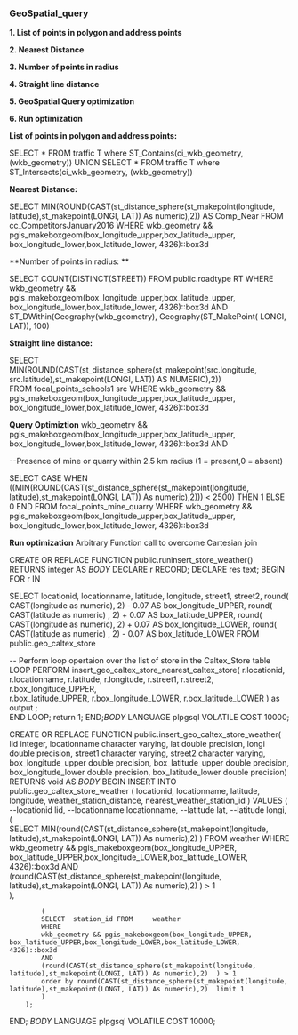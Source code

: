 ### GeoSpatial_query

**1. List of points in polygon and address points**

**2. Nearest Distance**

**3. Number of points in radius**

**4. Straight line distance**

**5. GeoSpatial Query optimization**

**6. Run optimization**



**List of points in polygon and address points:**

SELECT * FROM traffic T where ST_Contains(ci_wkb_geometry, (wkb_geometry))
UNION 
SELECT * FROM traffic T where ST_Intersects(ci_wkb_geometry, (wkb_geometry))


**Nearest Distance:**

SELECT MIN(ROUND(CAST(st_distance_sphere(st_makepoint(longitude, latitude),st_makepoint(LONGI, LAT)) As numeric),2)) AS Comp_Near 
FROM cc_CompetitorsJanuary2016 
WHERE wkb_geometry && pgis_makeboxgeom(box_longitude_upper,box_latitude_upper, box_longitude_lower,box_latitude_lower, 4326)::box3d  


**Number of points in radius: **

SELECT 
COUNT(DISTINCT(STREET))
FROM 
public.roadtype RT
WHERE 
wkb_geometry && pgis_makeboxgeom(box_longitude_upper,box_latitude_upper, box_longitude_lower,box_latitude_lower, 4326)::box3d AND 
ST_DWithin(Geography(wkb_geometry), Geography(ST_MakePoint( LONGI, LAT)), 100)

**Straight line distance:**

SELECT 			
MIN(ROUND(CAST(st_distance_sphere(st_makepoint(src.longitude, src.latitude),st_makepoint(LONGI, LAT)) AS NUMERIC),2)) 			
FROM 
focal_points_schools1 src
WHERE wkb_geometry && pgis_makeboxgeom(box_longitude_upper,box_latitude_upper, box_longitude_lower,box_latitude_lower, 4326)::box3d   

**Query Optimiztion**
wkb_geometry && pgis_makeboxgeom(box_longitude_upper,box_latitude_upper, box_longitude_lower,box_latitude_lower, 4326)::box3d AND 

--Presence of mine or quarry within 2.5 km radius (1 = present,0 = absent)

SELECT 
CASE WHEN 
((MIN(ROUND(CAST(st_distance_sphere(st_makepoint(longitude, latitude),st_makepoint(LONGI, LAT)) As numeric),2))) < 2500)
THEN 1 ELSE 0 END 
FROM focal_points_mine_quarry 
WHERE wkb_geometry && pgis_makeboxgeom(box_longitude_upper,box_latitude_upper, box_longitude_lower,box_latitude_lower, 4326)::box3d 


**Run optimization**
Arbitrary Function call to overcome Cartesian join

CREATE OR REPLACE FUNCTION public.runinsert_store_weather()
  RETURNS integer AS
$BODY$
DECLARE r RECORD;
DECLARE res  text;
BEGIN
    FOR r IN 
		
SELECT 
locationid, 
locationname, 
latitude, 
longitude, 
street1, 
street2,
round( CAST(longitude as numeric), 2)  - 0.07 AS box_longitude_UPPER,
round( CAST(latitude as numeric) , 2)  + 0.07 AS box_latitude_UPPER,
round( CAST(longitude as numeric), 2)  + 0.07 AS box_longitude_LOWER,
round( CAST(latitude as numeric) , 2)  - 0.07 AS box_latitude_LOWER
FROM public.geo_caltex_store 


-- Perform loop opertaion over the list of store in the	Caltex_Store table 
	LOOP
		PERFORM  insert_geo_caltex_store_nearest_caltex_store(
						r.locationid, 
						r.locationname, 
						r.latitude, 
						r.longitude, 
						r.street1, 
						r.street2, 						
						r.box_longitude_UPPER,  
						r.box_latitude_UPPER,
						r.box_longitude_LOWER,
						r.box_latitude_LOWER 
					  ) as output ;            		
    END LOOP;
return 1;
END;$BODY$
  LANGUAGE plpgsql VOLATILE
  COST 10000;

CREATE OR REPLACE FUNCTION public.insert_geo_caltex_store_weather(
    lid integer,
    locationname character varying,
    lat double precision,
    longi double precision,
    street1 character varying,
    street2 character varying,
    box_longitude_upper double precision,
    box_latitude_upper double precision,
    box_longitude_lower double precision,
    box_latitude_lower double precision)
  RETURNS void AS
$BODY$
BEGIN
	INSERT INTO public.geo_caltex_store_weather
		    (
		    locationid, locationname, latitude, longitude,   weather_station_distance, nearest_weather_station_id
		    )
	    VALUES 
		   (
	--locationid
			lid,
	--locationname
			locationname,
	--latitude
			lat,
	--latitude
			longi,
			(				
				SELECT 	MIN(round(CAST(st_distance_sphere(st_makepoint(longitude, latitude),st_makepoint(LONGI, LAT)) As numeric),2)  )
				FROM 	weather
				WHERE 		
					wkb_geometry && pgis_makeboxgeom(box_longitude_UPPER,  box_latitude_UPPER,box_longitude_LOWER,box_latitude_LOWER, 4326)::box3d 
					AND								
					(round(CAST(st_distance_sphere(st_makepoint(longitude, latitude),st_makepoint(LONGI, LAT)) As numeric),2)  ) > 1 								
			),		

			(
			SELECT 	station_id FROM 	weather
			WHERE 
			wkb_geometry && pgis_makeboxgeom(box_longitude_UPPER,  box_latitude_UPPER,box_longitude_LOWER,box_latitude_LOWER, 4326)::box3d 
			AND													
			(round(CAST(st_distance_sphere(st_makepoint(longitude, latitude),st_makepoint(LONGI, LAT)) As numeric),2)  ) > 1 
			order by round(CAST(st_distance_sphere(st_makepoint(longitude, latitude),st_makepoint(LONGI, LAT)) As numeric),2)  limit 1
			)	
	    );
END;
$BODY$
  LANGUAGE plpgsql VOLATILE
  COST 10000;
